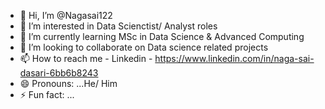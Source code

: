 - 👋 Hi, I’m @Nagasai122
- 👀 I’m interested in Data Scienctist/ Analyst roles
- 🌱 I’m currently learning MSc in Data Science & Advanced Computing
- 💞️ I’m looking to collaborate on Data science related projects
- 📫 How to reach me - Linkedin - https://www.linkedin.com/in/naga-sai-dasari-6bb6b8243
- 😄 Pronouns: ...He/ Him
- ⚡ Fun fact: ...

<!---
Nagasai122/Nagasai122 is a ✨ special ✨ repository because its `README.md` (this file) appears on your GitHub profile.
You can click the Preview link to take a look at your changes.
--->
